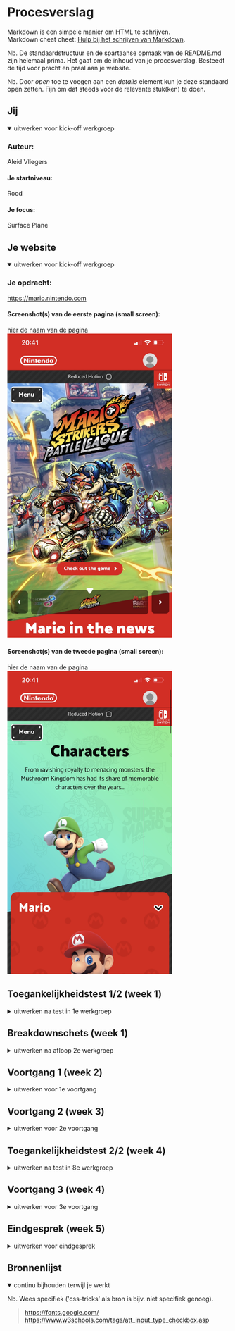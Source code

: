 # Procesverslag
Markdown is een simpele manier om HTML te schrijven.  
Markdown cheat cheet: [Hulp bij het schrijven van Markdown](https://github.com/adam-p/markdown-here/wiki/Markdown-Cheatsheet).

Nb. De standaardstructuur en de spartaanse opmaak van de README.md zijn helemaal prima. Het gaat om de inhoud van je procesverslag. Besteedt de tijd voor pracht en praal aan je website.

Nb. Door *open* toe te voegen aan een *details* element kun je deze standaard open zetten. Fijn om dat steeds voor de relevante stuk(ken) te doen.





## Jij

<details open>
  <summary>uitwerken voor kick-off werkgroep</summary>

  ### Auteur:
  Aleid Vliegers

  #### Je startniveau:
  Rood

  #### Je focus:
  Surface Plane
 
</details>





## Je website

<details open>
  <summary>uitwerken voor kick-off werkgroep</summary>

  ### Je opdracht:
  https://mario.nintendo.com

  #### Screenshot(s) van de eerste pagina (small screen): 
  hier de naam van de pagina  
  <img src="readme-images/home_pagina.jpg" width="375px" alt="home pagina">

  #### Screenshot(s) van de tweede pagina (small screen):
  hier de naam van de pagina  
  <img src="readme-images/characters_pagina.jpg" width="375px" alt="character pagina">
 
</details>



## Toegankelijkheidstest 1/2 (week 1)

<details>
  <summary>uitwerken na test in 1e werkgroep</summary>

  ### Bevindingen
  Lijst met je bevindingen die in de test naar voren kwamen:

  #### Screenreader
  Hier korte omschrijving (met indien nodig afbeeldingen)
  
  > Tijdens het onderzoek m.b.t. de screenreader kwam ik achter de volgende bevindingen:
  > Dat de screenreader al snel voor chaos en paniek zorgt. 
  > Op Safari werkt de combinatie van tab en voice over met mijn website niet. Op Google Chrome wel.
  > De links zijn er lang.
  > De links laten ook data's zien die niet relevant zijn.
  > De screenreader benoemd de inhoud via de tab of via de muis goed.

  Hier een omschrijving van hoe het opgelost kan worden (met indien nodig afbeeldingen)
  > De links relevanter en korter maken.


  #### Muis en Toetsenbord 
  Hier korte omschrijving (met indien nodig afbeeldingen)
  
  > Tijdens het onderzoek m.b.t. muis en toetsenbord kwam ik achter de volgende bevindingen:
  > De focus state met tab werkt heel erg goed. De website maakt gebruik van een zwarte en gele border waardoor er een goed contrast ontstaat.
  > Het navigeren via de tab op mijn website werkt goed. Het gaat van links naar rechts, van boven naar onder, en slaat niets belangrijks over.

  Hier een omschrijving van hoe het opgelost kan worden (met indien nodig afbeeldingen)
  ...


  #### Motoriek (shocks, elastiekjes)
  Hier korte omschrijving (met indien nodig afbeeldingen)
  
  > Tijdens het onderzoek m.b.t. motoriek kwam ik achter de volgende bevindingen:
  > Met twee vingers die niet goed werken (elastiekjes) kwam ik er achter dat je een telefoon alsnog gemakkelijk kan bedienen.
  > Een toetsenbord en vooral een trackpad bedienen werkt net wat vervelender.
  > Toch kun je bij de meeste apparaten er wel omheen werken.
  > Wanneer je arm shocked (shock apparaat) kan het erg lastig zijn om met een toetsenbord te werken.
  > Priegel elementjes zijn dan lastig om mee te werken.

  Hier een omschrijving van hoe het opgelost kan worden (met indien nodig afbeeldingen)
  > Er zou gekeken kunnen worden naar een breder assortiment aan gestures voor trackpad om het navigeren gemakkelijker te maken.
  > Knoppen kunnen groter gemaakt worden zodat als je arm of vinger alle kanten op gaat het makkelijker wordt om er op te klikken.
  


  #### Visueel (brillen, contrast, kleurenblind, dark/light). 
  Hier korte omschrijving (met indien nodig afbeeldingen)
  
  >Tijdens het onderzoek m.b.t. visual kwam ik achter de volgende bevindingen:
  > Met de vlekkerige bril: door de velle kleuren combinatie van mijn website kon ik de inhoud nog goed zien.
  > Met de kleurenblind bril: er worden veel kleuren op de website getoond, met de bril op worden de kleuren minder maar er is nog steeds veel onderscheid te zien.

  Hier een omschrijving van hoe het opgelost kan worden (met indien nodig afbeeldingen)
  ...
  
  <img src="readme-images/visual_test.png" width="375px" alt="visual test">

</details>



## Breakdownschets (week 1)

<details>
  <summary>uitwerken na afloop 2e werkgroep</summary>

  ### de hele pagina: 
  <img src="readme-images/breakdown_schets.png" width="375px" alt="breakdown van de hele pagina">

  ### dynamisch deel (bijv menu): 
  <img src="readme-images/dynamisch_deel_1.png" width="375px" alt="breakdown van de header navigatie">

  ### wellicht nog een dynamisch deel (bijv filter): 
  <img src="readme-images/dynamisch_deel_2.png" width="375px" alt="breakdown van de footer navigatie">

</details>





## Voortgang 1 (week 2)

<details>
  <summary>uitwerken voor 1e voortgang</summary>

  ### Stand van zaken
  > Het begrijpen van de code vind ik goed gaan, maar het toepassen gaat lastiger dan gedacht. 


  ### Agenda voor meeting
  samen met je groepje opstellen

  > | Noah           | Isa         | Aleid          | Sam                    |
  > | ---            | ---         | ---            | ---                    |
  > | Grid of Flex   | Z-index     | Position       | Position afb + button  |
  > | Schalen        | Grid        | Button:hover   |                        |
  > | Nav overlay    |             | Button fout    |                        |


  ### Verslag van meeting
  hier na afloop snel de uitkomsten van de meeting vastleggen
  
  > Position veranderen naar Flexbox en margin negatief.
  > Onzichtbare border toegevoegd
  > Foutmeldingen van de <button> opgelost

</details>





## Voortgang 2 (week 3)

<details>
  <summary>uitwerken voor 2e voortgang</summary>

  ### Stand van zaken
  hier dit ging goed & dit was lastig (neem ook screenshots op van delen van je website en code)


  ### Agenda voor meeting
  samen met je groepje opstellen

  > | Oriana         | Minke              | Aleid    
  > | ---            | ---                | ---          
  > | dit bespreken  | en dit             | Een img herhalen als achtergrond   
  > | en dat ook nog | dit als er tijd is | Checkbox  


  ### Verslag van meeting
  hier na afloop snel de uitkomsten van de meeting vastleggen

  > Snel gelukt om een afbeelding op de achtergond te laten herhalen.
  > Checkbox is ook gelukt zonder label nog.

</details>





## Toegankelijkheidstest 2/2 (week 4)

<details>
  <summary>uitwerken na test in 8e werkgroep</summary>

  ### Bevindingen
  Lijst met je bevindingen die in de test naar voren kwamen (geef ook aan wat er verbeterd is):

  Hier een omschrijving van hoe het opgelost kan worden (met indien nodig afbeeldingen)

  #### Screenreader
  Hier korte omschrijving (met indien nodig afbeeldingen)
  
  > Tijdens het onderzoek m.b.t. de screenreader kwam ik achter de volgende bevindingen:
  > Op Safari werkt de combinatie van tab en voice over met mijn website niet. Op Google Chrome wel.
  > De linkjes zijn kort en bondig
  > De links laten geen inrelevante inforamtie zien
  > De screenreader benoemd de inhoud via de tab of via de muis goed.

  Hier een omschrijving van hoe het opgelost kan worden (met indien nodig afbeeldingen)


  #### Muis en Toetsenbord 
  Hier korte omschrijving (met indien nodig afbeeldingen)
  
  > Tijdens het onderzoek m.b.t. muis en toetsenbord kwam ik achter de volgende bevindingen:
  paniek zorgt. M.b.t. mijn website kwam ik achter de volgende bevindingen:
  > Met het toestenbord de website bedienen d.m.v. spatie balk en enter werkt goed. De linkjes werken en de checkbox kan worden aangechecked.

  Hier een omschrijving van hoe het opgelost kan worden (met indien nodig afbeeldingen)
  

  #### Motoriek (shocks, elastiekjes)
  Hier korte omschrijving (met indien nodig afbeeldingen)
  
  > Tijdens het onderzoek m.b.t. motoriek kwam ik achter de volgende bevindingen:
  > Er is ruimte om priegel elementjes aan te klikken.

  Hier een omschrijving van hoe het opgelost kan worden (met indien nodig afbeeldingen)


  #### Visueel (brillen, contrast, kleurenblind, dark/light). 
  Hier korte omschrijving (met indien nodig afbeeldingen)
  
  > Tijdens het onderzoek m.b.t. visual kwam ik achter de volgende bevindingen: 
  > Buttons en kleuren worden goed herkend met verschillende brillen op.

  Hier een omschrijving van hoe het opgelost kan worden (met indien nodig afbeeldingen)

</details>





## Voortgang 3 (week 4)

<details>
  <summary>uitwerken voor 3e voortgang</summary>

  ### Stand van zaken
  hier dit ging goed & dit was lastig (neem ook screenshots op van delen van je website en code)


  ### Agenda voor meeting
  samen met je groepje opstellen

  | student 1      | student 2          | student 3    | student 4        |
  | ---            | ---                | ---          | ---              |
  | dit bespreken  | en dit             | en ik dit    | en dan ik dat    |
  | en dat ook nog | dit als er tijd is | nog een punt | dit wil ik zeker |
  | ...            | ...                | ...          | ...              |


  ### Verslag van meeting
  hier na afloop snel de uitkomsten van de meeting vastleggen

  - punt 1
  - punt 2
  - nog een punt
  - ...

</details>





## Eindgesprek (week 5)

<details>
  <summary>uitwerken voor eindgesprek</summary>

  ### Je uitkomst - karakteristiek screenshots:
  <img src="readme-images/dummy-plaatje.jpg" width="375px" alt="uitomst opdracht 1">


  ### Dit ging goed/Heb ik geleerd: 
  Korte omschrijving met plaatjes

  <img src="readme-images/dummy-plaatje.jpg" width="375px" alt="top">


  ### Dit was lastig/Is niet gelukt:
  Korte omschrijving met plaatjes

  <img src="readme-images/dummy-plaatje.jpg" width="375px" alt="bummer">
</details>





## Bronnenlijst

<details open>
  <summary>continu bijhouden terwijl je werkt</summary>

  Nb. Wees specifiek ('css-tricks' als bron is bijv. niet specifiek genoeg).

  > https://fonts.google.com/
  > https://www.w3schools.com/tags/att_input_type_checkbox.asp

</details>
